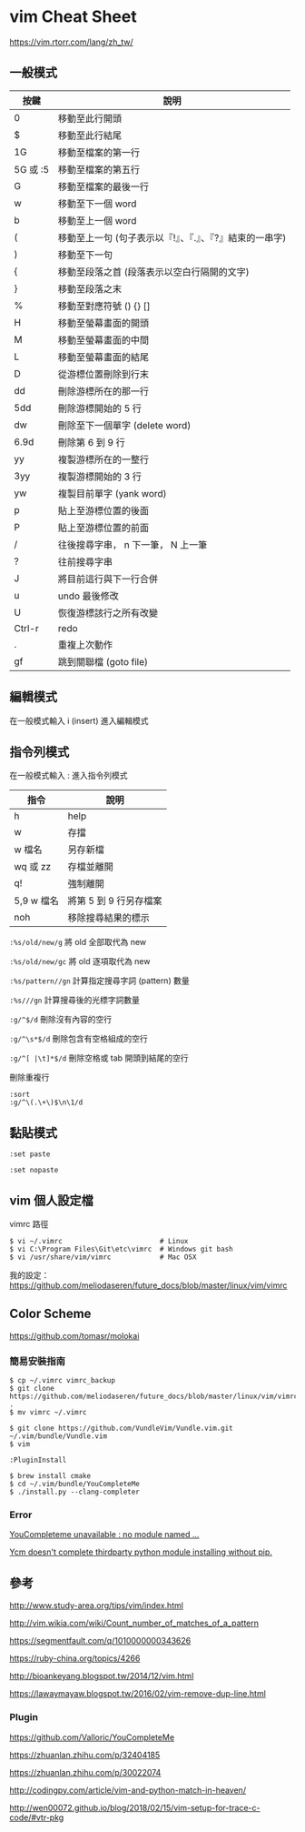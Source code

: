 # vim Cheat Sheet

https://vim.rtorr.com/lang/zh_tw/

## 一般模式

| 按鍵 | 說明 |
| --- | --- |
| 0   | 移動至此行開頭 |
| $   | 移動至此行結尾 |
| 1G  | 移動至檔案的第一行 |
| 5G 或 :5 | 移動至檔案的第五行 |
| G   | 移動至檔案的最後一行 |
| w   | 移動至下一個 word |
| b   | 移動至上一個 word |
| (   | 移動至上一句 (句子表示以『!』、『.』、『?』結束的一串字) |
| )   | 移動至下一句 |
| {   |	移動至段落之首 (段落表示以空白行隔開的文字) |
| }   | 移動至段落之末 |
| %   | 移動至對應符號 () {} [] |
| H   | 移動至螢幕畫面的開頭 |
| M   | 移動至螢幕畫面的中間 |
| L   | 移動至螢幕畫面的結尾 |
| D   | 從游標位置刪除到行末 |
| dd  | 刪除游標所在的那一行 |
| 5dd | 刪除游標開始的 5 行 |
| dw  | 刪除至下一個單字 (delete word) |
| 6.9d | 刪除第 6 到 9 行 |
| yy  | 複製游標所在的一整行 |
| 3yy | 複製游標開始的 3 行 |
| yw  | 複製目前單字 (yank word) |
| p   | 貼上至游標位置的後面 |
| P   | 貼上至游標位置的前面 |
| /   | 往後搜尋字串， n 下一筆， N 上一筆 |
| ?   | 往前搜尋字串 |
| J   | 將目前這行與下一行合併 |
| u   | undo 最後修改 |
| U   | 恢復游標該行之所有改變 |
| Ctrl-r | redo |
| .   | 重複上次動作 |
| gf | 跳到關聯檔 (goto file) |

## 編輯模式

在一般模式輸入 i (insert) 進入編輯模式

## 指令列模式

在一般模式輸入 : 進入指令列模式

| 指令 | 說明 |
| --- | --- |
| h   | help |
| w   | 存擋 |
| w 檔名 | 另存新檔 |
| wq 或 zz | 存檔並離開 |
| q!  | 強制離開 |
| 5,9 w 檔名 | 將第 5 到 9 行另存檔案 |
| noh | 移除搜尋結果的標示 |

`:%s/old/new/g` 將 old 全部取代為 new

`:%s/old/new/gc` 將 old 逐項取代為 new

`:%s/pattern//gn` 計算指定搜尋字詞 (pattern) 數量

`:%s///gn` 計算搜尋後的光標字詞數量

`:g/^$/d` 刪除沒有內容的空行

`:g/^\s*$/d` 刪除包含有空格組成的空行

`:g/^[ |\t]*$/d` 刪除空格或 tab 開頭到結尾的空行

刪除重複行

```vim
:sort
:g/^\(.\+\)$\n\1/d
```

## 黏貼模式

`:set paste`

`:set nopaste`

## vim 個人設定檔

vimrc 路徑

```shell
$ vi ~/.vimrc                        # Linux
$ vi C:\Program Files\Git\etc\vimrc  # Windows git bash
$ vi /usr/share/vim/vimrc            # Mac OSX
```

我的設定：https://github.com/meliodaseren/future_docs/blob/master/linux/vim/vimrc

## Color Scheme

https://github.com/tomasr/molokai


### 簡易安裝指南

```shell
$ cp ~/.vimrc vimrc_backup
$ git clone https://github.com/meliodaseren/future_docs/blob/master/linux/vim/vimrc .
$ mv vimrc ~/.vimrc

$ git clone https://github.com/VundleVim/Vundle.vim.git ~/.vim/bundle/Vundle.vim
$ vim
```

```vim
:PluginInstall
```

```shell
$ brew install cmake
$ cd ~/.vim/bundle/YouCompleteMe
$ ./install.py --clang-completer
```

### Error

[YouCompleteme unavailable : no module named ...](https://github.com/Valloric/YouCompleteMe/issues/2271)

[Ycm doesn't complete thirdparty python module installing without pip.](https://github.com/Valloric/YouCompleteMe/issues/2637)


## 參考

http://www.study-area.org/tips/vim/index.html

http://vim.wikia.com/wiki/Count_number_of_matches_of_a_pattern

https://segmentfault.com/q/1010000000343626

https://ruby-china.org/topics/4266

http://bioankeyang.blogspot.tw/2014/12/vim.html

https://lawaymayaw.blogspot.tw/2016/02/vim-remove-dup-line.html

### Plugin

https://github.com/Valloric/YouCompleteMe

https://zhuanlan.zhihu.com/p/32404185

https://zhuanlan.zhihu.com/p/30022074

http://codingpy.com/article/vim-and-python-match-in-heaven/

http://wen00072.github.io/blog/2018/02/15/vim-setup-for-trace-c-code/#vtr-pkg
